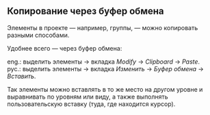 ## Копирование через буфер обмена

Элементы в проекте — например, группы, — можно копировать разными способами.

Удобнее всего — через буфер обмена:

eng.: выделить элементы → вкладка _Modify_ → _Clipboard_ → _Paste_.  
рус.: выделить элементы → вкладка _Изменить_ → _Буфер обмена_ → _Вставить_.

Так элементы можно вставлять в то же место на другом уровне и выравнивать по уровням или виду, а также выполнять пользовательскую вставку (туда, где находится курсор).
